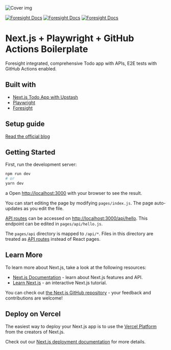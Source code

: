 ![Cover img](https://playwright-todo-app.vercel.app/nextjsplaywright-example-image.png)

[![Foresight Docs](https://foresight.service.thundra.io/public/api/v1/badge/test?repoId=8451a617-ce9a-4ace-b00a-c598523bd852)](https://foresight.docs.thundra.io/)
[![Foresight Docs](https://foresight.service.thundra.io/public/api/v1/badge/success?repoId=8451a617-ce9a-4ace-b00a-c598523bd852)](https://foresight.docs.thundra.io/)
[![Foresight Docs](https://foresight.service.thundra.io/public/api/v1/badge/utilization?repoId=8451a617-ce9a-4ace-b00a-c598523bd852)](https://foresight.docs.thundra.io/)

# Next.js + Playwright + GitHub Actions Boilerplate
Foresight integrated, comprehensive Todo app  with APIs, E2E tests with GitHub Actions enabled. 

## Built with
- [Next.js Todo App with Upstash](https://upstash.com/blog/nextjs-todo)
- [Playwright](https://playwright.dev)
- [Foresight](https://runforesight.com)

## Setup guide

[Read the official blog](https://www.runforesight.com/blog/next-js-playwright-github-actions-boilerplate)

## Getting Started

First, run the development server:

```bash
npm run dev
# or
yarn dev
```
a
Open [http://localhost:3000](http://localhost:3000) with your browser to see the result.

You can start editing the page by modifying `pages/index.js`. The page auto-updates as you edit the file.

[API routes](https://nextjs.org/docs/api-routes/introduction) can be accessed on [http://localhost:3000/api/hello](http://localhost:3000/api/hello). This endpoint can be edited in `pages/api/hello.js`.

The `pages/api` directory is mapped to `/api/*`. Files in this directory are treated as [API routes](https://nextjs.org/docs/api-routes/introduction) instead of React pages.

## Learn More

To learn more about Next.js, take a look at the following resources:

- [Next.js Documentation](https://nextjs.org/docs) - learn about Next.js features and API.
- [Learn Next.js](https://nextjs.org/learn) - an interactive Next.js tutorial.

You can check out [the Next.js GitHub repository](https://github.com/vercel/next.js/) - your feedback and contributions are welcome!

## Deploy on Vercel

The easiest way to deploy your Next.js app is to use the [Vercel Platform](https://vercel.com/new?utm_medium=default-template&filter=next.js&utm_source=create-next-app&utm_campaign=create-next-app-readme) from the creators of Next.js.

Check out our [Next.js deployment documentation](https://nextjs.org/docs/deployment) for more details.
